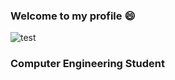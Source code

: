 ### Welcome to my profile 😄

<picture>
  <img alt="test" src="https://media.discordapp.net/attachments/1028810484855615578/1129179417386684497/image.png">
</picture>

### Computer Engineering Student
<!--
**Shadow10Z/Shadow10Z** is a ✨ _special_ ✨ repository because its `README.md` (this file) appears on your GitHub profile.

Here are some ideas to get you started:

- 🔭 I’m currently working on ...
- 🌱 I’m currently learning ...
- 👯 I’m looking to collaborate on ...
- 🤔 I’m looking for help with ...
- 💬 Ask me about ...
- 📫 How to reach me: ...
- 😄 Pronouns: ...
- ⚡ Fun fact: ...
-->

